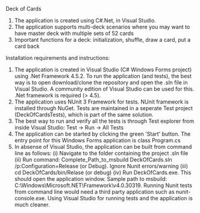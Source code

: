 Deck of Cards

1. The application is created using C#.Net, in Visual Studio.
2. The application supports multi-deck scenarios where you may want to have master deck with multiple sets of 52 cards
2. Important functions for a deck: initialization, shuffle, draw a card, put a card back

Installation requirements and instructions:
1. The application is created in Visual Studio (C# Windows Forms project) using .Net Framework 4.5.2. To run the application (and tests), the best way is to open download/clone the repository and open the .sln file in Visual Studio. A community edition of Visual Studio can be used for this. .Net framework is required (> 4.5).
2. The application uses NUnit 3 Framework for tests. NUnit framework is installed through NuGet. Tests are maintained in a seperate Test project (DeckOfCardsTests), which is part of the same solution.
3. The best way to run and verify all the tests is through Test explorer from inside Visual Studio: Test -> Run -> All Tests
4. The application can be started by clicking the green 'Start' button. The entry point for this Windows Forms application is class Program.cs 
5. In absense of Visual Studio, the application can be built from command line as follows:
  (i) Navigate to the folder containing the project .sln file
  (ii) Run command: Complete_Path_to_msbuild DeckOfCards.sln /p:Configuration=Release (or Debug). Ignore Nunit errors/warning
  (iii) cd DeckOfCards/bin/Relase (or debug)
  (iv) Run DeckOfCards.exe. This should open the application window.
Sample path to msbuild: C:\Windows\Microsoft.NET\Framework\v4.0.30319.
Running Nunit tests from command line would need a third party application such as nunit-console.exe. Using Visual Studio for running tests and the application is much cleaner.
